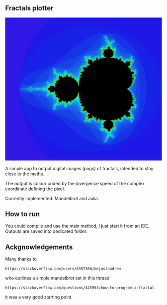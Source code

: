 ## Fractals plotter

![image did not load](https://github.com/niki-ste/fractal-plotter/blob/main/outputs/mandelbrot.png?raw=true)

A simple app to output digital images (pngs) of fractals, intended to stay close to the maths.

The output is colour coded by the divergence speed of the complex coordinate defining the pixel.

Currently implemented: Mandelbrot and Julia.

## How to run

You could compile and use the main method, I just start it from an IDE. Outputs are saved into dedicated folder.

## Ackgnowledgements

Many thanks to 
    
    https://stackoverflow.com/users/6357360/mejustandrew
    
who outlines a simple mandelbrot set in this thread

    https://stackoverflow.com/questions/425953/how-to-program-a-fractal
    
it was a very good starting point.